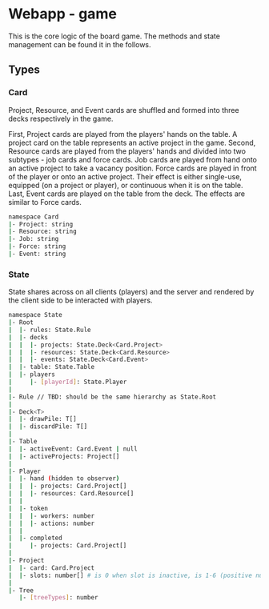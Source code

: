 # Webapp - game

This is the core logic of the board game. The methods and state management can be found it in the follows.

## Types

### Card

Project, Resource, and Event cards are shuffled and formed into three decks respectively in the game.

First, Project cards are played from the players' hands on the table. A project card on the table represents an active project in the game. Second, Resource cards are played from the players' hands and divided into two subtypes - job cards and force cards. Job cards are played from hand onto an active project to take a vacancy position. Force cards are played in front of the player or onto an active project. Their effect is either single-use, equipped (on a project or player), or continuous when it is on the table. Last, Event cards are played on the table from the deck. The effects are similar to Force cards.

```bash
namespace Card
|- Project: string
|- Resource: string
|- Job: string
|- Force: string
|- Event: string
```

### State

State shares across on all clients (players) and the server and rendered by the client side to be interacted with players.

```bash
namespace State
|- Root
|  |- rules: State.Rule
|  |- decks
|  |  |- projects: State.Deck<Card.Project>
|  |  |- resources: State.Deck<Card.Resource>
|  |  |- events: State.Deck<Card.Event>
|  |- table: State.Table
|  |- players
|     |- [playerId]: State.Player
|
|- Rule // TBD: should be the same hierarchy as State.Root
|
|- Deck<T>
|  |- drawPile: T[]
|  |- discardPile: T[]
|
|- Table
|  |- activeEvent: Card.Event | null
|  |- activeProjects: Project[]
|
|- Player
|  |- hand (hidden to observer)
|  |  |- projects: Card.Project[]
|  |  |- resources: Card.Resource[]
|  |
|  |- token
|  |  |- workers: number
|  |  |- actions: number
|  |
|  |- completed
|     |- projects: Card.Project[]
|
|- Project
|  |- card: Card.Project
|  |- slots: number[] # is 0 when slot is inactive, is 1-6 (positive number) when slot is active
|
|- Tree
   |- [treeTypes]: number
```
